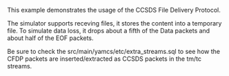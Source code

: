 This example demonstrates the usage of the CCSDS File Delivery Protocol. 

The simulator supports receving files, it stores the content into a temporary file. To simulate data loss, it drops about a fifth of the Data packets and about half of the EOF packets.

Be sure to check the src/main/yamcs/etc/extra_streams.sql to see how the CFDP packets are inserted/extracted as CCSDS packets in the tm/tc streams.

